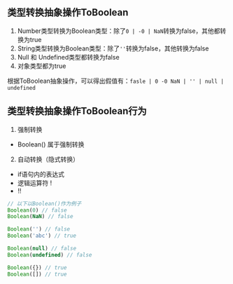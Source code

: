 
## 类型转换抽象操作ToBoolean
1. Number类型转换为Boolean类型：除了`0 | -0 | NaN`转换为false，其他都转换为true
2. String类型转换为Boolean类型：除了`''`转换为false，其他转换为false
3. Null 和 Undefined类型都转换为false
4. 对象类型都为true

根据ToBoolean抽象操作，可以得出假值有：`fasle | 0 -0 NaN | '' | null | undefined`

## 类型转换抽象操作ToBoolean行为
1. 强制转换
  * Boolean() 属于强制转换

2. 自动转换（隐式转换）
  * if语句内的表达式
  * 逻辑运算符 !
  * !!
```js
// 以下以Boolean()作为例子
Boolean(0) // false
Boolean(NaN) // false

Boolean('') // false
Boolean('abc') // true

Boolean(null) // false
Boolean(undefined) // false

Boolean({}) // true
Boolean([]) // true
```
